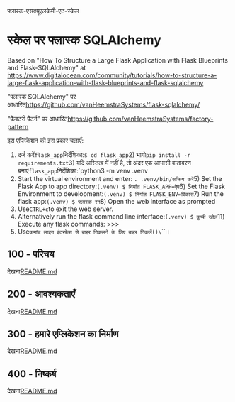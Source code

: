 फ्लास्क-एसक्यूएलकेमी-एट-स्केल

# स्केल पर फ्लास्क SQLAlchemy

Based on "How To Structure a Large Flask Application with Flask Blueprints and Flask-SQLAlchemy" at <https://www.digitalocean.com/community/tutorials/how-to-structure-a-large-flask-application-with-flask-blueprints-and-flask-sqlalchemy>

"फ्लास्क SQLAlchemy" पर आधारित<https://github.com/vanHeemstraSystems/flask-sqlalchemy/>

"फ़ैक्टरी पैटर्न" पर आधारित<https://github.com/vanHeemstraSystems/factory-pattern>

इस एप्लिकेशन को इस प्रकार चलाएँ:

1) दर्ज करें`flask_app`निर्देशिका:`$ cd flask_app`2) भागो`pip install -r requirements.txt`3) यदि अस्तित्व में नहीं है, तो अंदर एक आभासी वातावरण बनाएं`flask_app`निर्देशिका:`python3 -m venv .venv
4) Start the virtual environment and enter: `. .venv/bin/सक्रिय करें`5) Set the Flask App to app directory:`(.venv) $ निर्यात FLASK_APP=ऐप`6) Set the Flask Environment to development:`(.venv) $ निर्यात FLASK_ENV=विकास`7) Run the flask app:`(.venv) $ फ्लास्क रन`8) Open the web interface as prompted
9) Use`CTRL+c`to exit the web server.
10) Alternatively run the flask command line interface:`(.venv) $ कुप्पी खोल`11) Execute any flask commands: >>>
12) Use`कमांड लाइन इंटरफ़ेस से बाहर निकलने के लिए बाहर निकलें()\`\`\`।

## 100 - परिचय

देखना[README.md](./100/README.md)

## 200 - आवश्यकताएँ

देखना[README.md](./200/README.md)

## 300 - हमारे एप्लिकेशन का निर्माण

देखना[README.md](./300/README.md)

## 400 - निष्कर्ष

देखना[README.md](./400/README.md)
